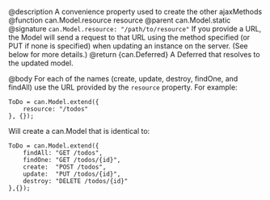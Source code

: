 
@description A convenience property used to create the other ajaxMethods
@function can.Model.resource resource
@parent can.Model.static
@signature `can.Model.resource: "/path/to/resource"`
If you provide a URL, the Model will send a request to that URL using
the method specified (or PUT if none is specified) when updating an
instance on the server. (See below for more details.)
@return {can.Deferred} A Deferred that resolves to the updated model.

@body
For each of the names (create, update, destroy, findOne, and findAll) use the 
URL provided by the `resource` property. For example:
		
	ToDo = can.Model.extend({
		resource: "/todos"
	}, {});
	
Will create a can.Model that is identical to:
	
	ToDo = can.Model.extend({
		findAll: "GET /todos",
		findOne: "GET /todos/{id}",
		create:  "POST /todos",
		update:  "PUT /todos/{id}",
		destroy: "DELETE /todos/{id}"
	},{});